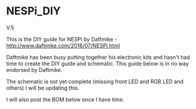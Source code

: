 # NESPi_DIY

V.5

This is the DIY guide for NESPi by Daftmike - http://www.daftmike.com/2016/07/NESPi.html

Daftmike has been busy putting together his electronic kits and hasn't had time to create the DIY guide and schematic.
This guide below is in no way endorsed by Daftmike. 

The schematic is not yet complete (missing front LED and RGB LED and others) I will be updating this.

I will also post the BOM below once I have time.

